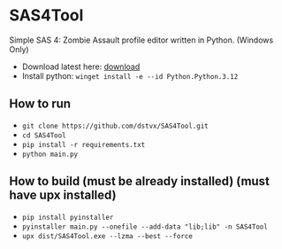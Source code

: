# SAS4Tool
Simple SAS 4: Zombie Assault profile editor written in Python. (Windows Only)

- Download latest here: [download](https://github.com/dstvx/SAS4Tool/releases/latest)
- Install python: `winget install -e --id Python.Python.3.12`

## How to run
- `git clone https://github.com/dstvx/SAS4Tool.git`
- `cd SAS4Tool`
- `pip install -r requirements.txt`
- `python main.py`

## How to build (must be already installed) (must have upx installed)
- `pip install pyinstaller`
- `pyinstaller main.py --onefile --add-data "lib;lib" -n SAS4Tool`
- `upx dist/SAS4Tool.exe --lzma --best --force`
